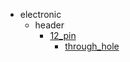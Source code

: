 * electronic
  * header
    * [12_pin](electronic/header/12_pin)
      * [through_hole](electronic/header/12_pin/through_hole)
